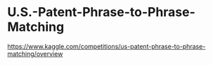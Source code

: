 # U.S.-Patent-Phrase-to-Phrase-Matching
https://www.kaggle.com/competitions/us-patent-phrase-to-phrase-matching/overview
